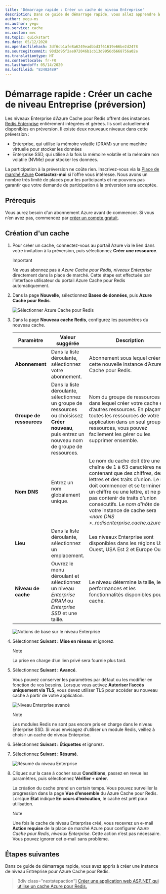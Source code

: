 ```yaml
---
title: 'Démarrage rapide : Créer un cache de niveau Entreprise'
description: Dans ce guide de démarrage rapide, vous allez apprendre à créer une instance Azure Cache pour Redis de niveau Entreprise
author: yegu-ms
ms.author: yegu
ms.service: cache
ms.custom: mvc
ms.topic: quickstart
ms.date: 05/12/2020
ms.openlocfilehash: 3df6cb1afe8a6249eadbbd3f61619e66be2d2478
ms.sourcegitcommit: 90d2d95f2ae972046b1cb13d9956d6668756a02e
ms.translationtype: HT
ms.contentlocale: fr-FR
ms.lasthandoff: 05/14/2020
ms.locfileid: "83402489"
---
```

# <a name="quickstart-create-an-enterprise-tier-cache-preview"></a>Démarrage rapide : Créer un cache de niveau Entreprise (préversion)

Les niveaux Enterprise d’Azure Cache pour Redis offrent des instances [Redis Enterprise](https://redislabs.com/redis-enterprise/) entièrement intégrées et gérées. Ils sont actuellement disponibles en préversion. Il existe deux nouveaux niveaux dans cette préversion :
* Enterprise, qui utilise la mémoire volatile (DRAM) sur une machine virtuelle pour stocker les données
* Enterprise SSD, qui utilise à la fois la mémoire volatile et la mémoire non volatile (NVMe) pour stocker les données.

La participation à la préversion ne coûte rien. Inscrivez-vous via la [Place de marché Azure](https://aka.ms/redispreviewsignup/) **Contactez-moi** si l’offre vous intéresse. Nous avons un nombre très limité de places pour les participants et ne pouvons pas garantir que votre demande de participation à la préversion sera acceptée.

## <a name="prerequisites"></a>Prérequis

Vous aurez besoin d’un abonnement Azure avant de commencer. Si vous n’en avez pas, commencez par [créer un compte gratuit](https://azure.microsoft.com/free/).

## <a name="create-a-cache"></a>Création d'un cache
1. Pour créer un cache, connectez-vous au portail Azure via le lien dans votre invitation à la préversion, puis sélectionnez **Créer une ressource**.

   > [!IMPORTANT] 
   > Ne vous abonnez pas à *Azure Cache pour Redis, niveaux Enterprise* directement dans la place de marché.
   > Cette étape est effectuée par l’interface utilisateur du portail Azure Cache pour Redis automatiquement.
   >
   
1. Dans la page **Nouvelle**, sélectionnez **Bases de données**, puis **Azure Cache pour Redis**.
   
   ![Sélectionner Azure Cache pour Redis](media/cache-create/new-cache-menu.png)
   
1. Dans la page **Nouveau cache Redis**, configurez les paramètres du nouveau cache.
   
   | Paramètre      | Valeur suggérée  | Description |
   | ------------ |  ------- | -------------------------------------------------- |
   | **Abonnement** | Dans la liste déroulante, sélectionnez votre abonnement. | Abonnement sous lequel créer cette nouvelle instance d’Azure Cache pour Redis. | 
   | **Groupe de ressources** | Dans la liste déroulante, sélectionnez un groupe de ressources ou choisissez **Créer nouveau**, puis entrez un nouveau nom de groupe de ressources. | Nom du groupe de ressources dans lequel créer votre cache et d’autres ressources. En plaçant toutes les ressources de votre application dans un seul groupe de ressources, vous pouvez facilement les gérer ou les supprimer ensemble. | 
   | **Nom DNS** | Entrez un nom globalement unique. | Le nom du cache doit être une chaîne de 1 à 63 caractères ne contenant que des chiffres, des lettres et des traits d’union. Le nom doit commencer et se terminer par un chiffre ou une lettre, et ne peut pas contenir de traits d’union consécutifs. Le *nom d’hôte* de votre instance de cache sera *\<nom DNS >.<Azure region>.redisenterprise.cache.azure.net*. | 
   | **Lieu** | Dans la liste déroulante, sélectionnez un emplacement. | Les niveaux Enterprise sont disponibles dans les régions USA Ouest, USA Est 2 et Europe Ouest. |
   | **Niveau de cache** | Ouvrez le menu déroulant et sélectionnez un niveau *Enterprise DRAM* ou *Enterprise SSD* et une taille. |  Le niveau détermine la taille, les performances et les fonctionnalités disponibles pour le cache. |
   
   ![Notions de base sur le niveau Enterprise](media/cache-create/enterprise-tier-basics.png) 

1. Sélectionnez **Suivant : Mise en réseau** et ignorez.

   > [!NOTE] 
   > La prise en charge d’un lien privé sera fournie plus tard.
   >

1. Sélectionnez **Suivant : Avancé**.
   
   Vous pouvez conserver les paramètres par défaut ou les modifier en fonction de vos besoins. Lorsque vous activez **Autoriser l’accès uniquement via TLS**, vous devez utiliser TLS pour accéder au nouveau cache à partir de votre application.

   ![Niveau Enterprise avancé](media/cache-create/enterprise-tier-advanced.png) 

   > [!NOTE] 
   > Les modules Redis ne sont pas encore pris en charge dans le niveau Enterprise SSD. Si vous envisagez d’utiliser un module Redis, veillez à choisir un cache de niveau Enterprise.
   >
   
1. Sélectionnez **Suivant : Étiquettes** et ignorez.

1. Sélectionnez **Suivant : Résumé**.

   ![Résumé du niveau Enterprise](media/cache-create/enterprise-tier-summary.png) 

1. Cliquez sur la case à cocher sous **Conditions**, passez en revue les paramètres, puis sélectionnez **Vérifier + créer**.
   
   La création du cache prend un certain temps. Vous pouvez surveiller la progression dans la page **Vue d’ensemble** du Azure Cache pour Redis. Lorsque **État** indique **En cours d’exécution**, le cache est prêt pour utilisation.

   > [!NOTE] 
   > Une fois le cache de niveau Enterprise créé, vous recevrez un e-mail **Action requise** de la place de marché Azure pour configurer *Azure Cache pour Redis, niveaux Enterprise*. Cette action n’est pas nécessaire. Vous pouvez ignorer cet e-mail sans problème.
   >

## <a name="next-steps"></a>Étapes suivantes

Dans ce guide de démarrage rapide, vous avez appris à créer une instance de niveau Entreprise pour Azure Cache pour Redis.

> [!div class="nextstepaction"]
> [Créer une application web ASP.NET qui utilise un cache Azure pour Redis.](./cache-web-app-howto.md)

